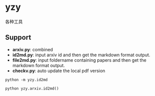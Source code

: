 # yzy

各种工具



## Support

- **arxiv.py**: combined
- **id2md.py**: input arxiv id and then get the markdown format output.
- **file2md.py**: input foldername containing papers and then get the markdown format output.
- **checkv.py**: auto update the local pdf version

```
python -m yzy.id2md

python yzy.arxiv.id2md()
```







